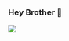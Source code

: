 ### Hey Brother 👋
<img align="center" src="https://github-readme-stats.vercel.app/api/top-langs/?username=TiagoOrl&langs_count=9&theme=dracula" />
